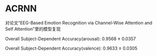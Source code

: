# ACRNN
对论文“EEG-Based Emotion Recognition via Channel-Wise Attention and Self Attention”里的模型复现

Overall Subject-Dependent Accuracy(arousal): 0.9568 ± 0.0357

Overall Subject-Dependent Accuracy(valence): 0.9633 ± 0.0305
